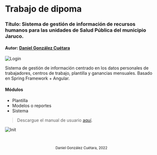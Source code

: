 # Trabajo de dipoma
### Título: Sistema de gestión de información de recursos humanos para las unidades de Salud Pública del municipio Jaruco.
#### Autor: [Daniel González Cuétara](http://linktr.ee/danny98cuba "Daniel González Cuétara")

![Login](https://i.ibb.co/YRxNxnt/login.jpg "Login")

Sistema de gestión de información centrado en los datos personales de trabajadores, centros de trabajo, plantilla y ganancias mensuales. Basado en Spring Framework + Angular.

#### Módulos
- Plantilla
- Modelos o  reportes
- Sistema

> Descargue el manual de usuario [aquí](http://bitly.ws/yo4a "").

![Init](https://i.ibb.co/kx6ZysS/init-crop.png "Init")

<br>
<p align="center"><small>Daniel González Cuétara, 2022</small></p>